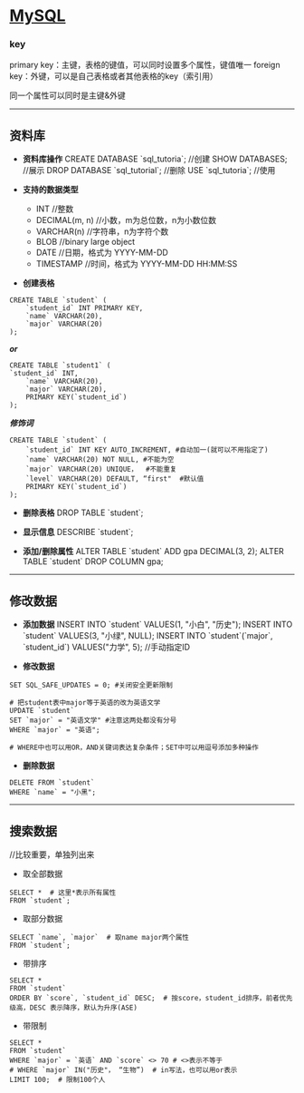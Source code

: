 # [MySQL](https://github.com/iLovEing/notebook/issues/22)

### key
primary key：主键，表格的键值，可以同时设置多个属性，键值唯一
foreign key：外键，可以是自己表格或者其他表格的key（索引用）

同一个属性可以同时是主键&外键

---

## 资料库

- **资料库操作**
CREATE DATABASE \`sql_tutoria\`;  //创建
SHOW DATABASES;  //展示
DROP DATABASE \`sql_tutorial\`;  //删除
USE \`sql_tutoria\`; //使用

- **支持的数据类型**
  - INT                        //整数
  - DECIMAL(m, n)     //小数，m为总位数，n为小数位数
  - VARCHAR(n)         //字符串，n为字符个数
  - BLOB                     //binary large object
  - DATE                     //日期，格式为 YYYY-MM-DD
  - TIMESTAMP          //时间，格式为 YYYY-MM-DD HH:MM:SS

- **创建表格**
```
CREATE TABLE `student` (
    `student_id` INT PRIMARY KEY,
    `name` VARCHAR(20),
    `major` VARCHAR(20)
);
```
***or***
```
CREATE TABLE `student1` (
`student_id` INT,
    `name` VARCHAR(20),
    `major` VARCHAR(20),
    PRIMARY KEY(`student_id`)
);
```
***修饰词***
```
CREATE TABLE `student` (
    `student_id` INT KEY AUTO_INCREMENT, #自动加一(就可以不用指定了)
    `name` VARCHAR(20) NOT NULL, #不能为空
    `major` VARCHAR(20) UNIQUE，  #不能重复
    `level` VARCHAR(20) DEFAULT, “first"  #默认值
    PRIMARY KEY(`student_id`)
);
```

- **删除表格**
DROP TABLE \`student\`;

- **显示信息**
DESCRIBE \`student\`;

- **添加/删除属性**
ALTER TABLE \`student\` ADD gpa DECIMAL(3, 2);
ALTER TABLE \`student\` DROP COLUMN gpa;


---

## 修改数据

- **添加数据**
INSERT INTO \`student\` VALUES(1, "小白", "历史");
INSERT INTO \`student\` VALUES(3, "小绿", NULL);
INSERT INTO \`student\`(\`major\`, \`student_id\`) VALUES("力学", 5); //手动指定ID

- **修改数据**
```
SET SQL_SAFE_UPDATES = 0; #关闭安全更新限制

# 把student表中major等于英语的改为英语文学
UPDATE `student`
SET `major` = "英语文学" #注意这两处都没有分号
WHERE `major` = "英语";

# WHERE中也可以用OR，AND关键词表达复杂条件；SET中可以用逗号添加多种操作
```

- **删除数据**
```
DELETE FROM `student`
WHERE `name` = "小黑";
```


---

## 搜索数据
//比较重要，单独列出来

- 取全部数据
```
SELECT *  # 这里*表示所有属性
FROM `student`;
```

- 取部分数据
```
SELECT `name`, `major`  # 取name major两个属性
FROM `student`;
```

- 带排序
```
SELECT *
FROM `student`
ORDER BY `score`, `student_id` DESC;  # 按score，student_id排序，前者优先级高，DESC 表示降序，默认为升序(ASE)
```

- 带限制
```
SELECT *
FROM `student`
WHERE `major` = `英语` AND `score` <> 70 # <>表示不等于
# WHERE `major` IN("历史"， “生物”)  # in写法，也可以用or表示
LIMIT 100;  # 限制100个人
```
